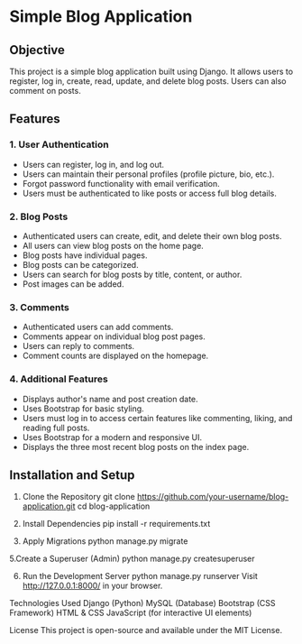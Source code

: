 # Simple Blog Application

## Objective
This project is a simple blog application built using Django. It allows users to register, log in, create, read, update, and delete blog posts. Users can also comment on posts.

## Features

### 1. User Authentication
- Users can register, log in, and log out.
- Users can maintain their personal profiles (profile picture, bio, etc.).
- Forgot password functionality with email verification.
- Users must be authenticated to like posts or access full blog details.

### 2. Blog Posts
- Authenticated users can create, edit, and delete their own blog posts.
- All users can view blog posts on the home page.
- Blog posts have individual pages.
- Blog posts can be categorized.
- Users can search for blog posts by title, content, or author.
- Post images can be added.


### 3. Comments
- Authenticated users can add comments.
- Comments appear on individual blog post pages.
- Users can reply to comments.
- Comment counts are displayed on the homepage.

### 4. Additional Features
- Displays author's name and post creation date.
- Uses Bootstrap for basic styling.
- Users must log in to access certain features like commenting, liking, and reading full posts.
- Uses Bootstrap for a modern and responsive UI.
- Displays the three most recent blog posts on the index page.

## Installation and Setup


 1. Clone the Repository
git clone https://github.com/your-username/blog-application.git
cd blog-application


3. Install Dependencies
pip install -r requirements.txt

4. Apply Migrations
python manage.py migrate


5.Create a Superuser (Admin)
python manage.py createsuperuser


6. Run the Development Server
python manage.py runserver
Visit http://127.0.0.1:8000/ in your browser.


Technologies Used
Django (Python)
MySQL (Database)
Bootstrap (CSS Framework)
HTML & CSS
JavaScript (for interactive UI elements)


License
This project is open-source and available under the MIT License.

